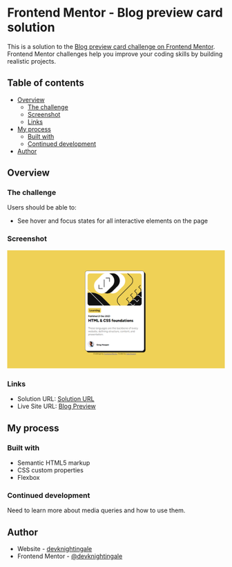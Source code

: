 # Frontend Mentor - Blog preview card solution

This is a solution to the [Blog preview card challenge on Frontend Mentor](https://www.frontendmentor.io/challenges/blog-preview-card-ckPaj01IcS). Frontend Mentor challenges help you improve your coding skills by building realistic projects.

## Table of contents

- [Overview](#overview)
  - [The challenge](#the-challenge)
  - [Screenshot](#screenshot)
  - [Links](#links)
- [My process](#my-process)
  - [Built with](#built-with)
  - [Continued development](#continued-development)
- [Author](#author)

## Overview

### The challenge

Users should be able to:

- See hover and focus states for all interactive elements on the page

### Screenshot

![](/assets/images/screenshot.PNG)

### Links

- Solution URL: [Solution URL](https://www.frontendmentor.io/solutions/blog-preview-card-challenge-solution-v8yJfzXmYT)
- Live Site URL: [Blog Preview](https://devknightingale.github.io/Blog-Preview-Card/)

## My process

### Built with

- Semantic HTML5 markup
- CSS custom properties
- Flexbox

### Continued development

Need to learn more about media queries and how to use them.

## Author

- Website - [devknightingale]([pending])
- Frontend Mentor - [@devknightingale](https://www.frontendmentor.io/profile/devknightingale)
